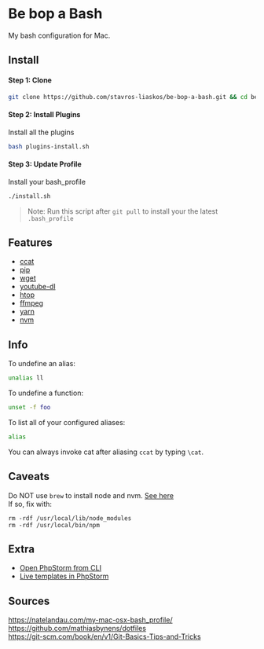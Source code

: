 # Be bop a Bash
My bash configuration for Mac.

## Install

#### Step 1: Clone
```bash
git clone https://github.com/stavros-liaskos/be-bop-a-bash.git && cd be-bop-a-bash
```

#### Step 2: Install Plugins
Install all the plugins
```bash
bash plugins-install.sh
```

#### Step 3: Update Profile
Install your bash_profile
```bash
./install.sh
```

> Note: Run this script after `git pull` to install your the latest `.bash_profile` 

## Features
* [ccat](https://github.com/jingweno/ccat)
* [pip](https://pypi.org/project/pip/)
* [wget](http://brewformulas.org/Wget)
* [youtube-dl](http://rg3.github.io/youtube-dl/)
* [htop](https://unix.stackexchange.com/questions/98253/how-do-i-install-htop-inside-mac-os-x)
* [ffmpeg](https://www.ffmpeg.org/)
* [yarn]()
* [nvm](https://github.com/creationix/nvm#mac-os-troubleshooting)


## Info
To undefine an alias:
```bash
unalias ll
```
To undefine a function:
````bash
unset -f foo
````
To list all of your configured aliases:
```bash
alias
```

You can always invoke cat after aliasing `ccat` by typing `\cat`.

## Caveats
Do NOT use `brew` to install node and nvm. 
[See here](https://github.com/creationix/nvm/issues/855)   
If so, fix with:

```
rm -rdf /usr/local/lib/node_modules
rm -rdf /usr/local/bin/npm
```

## Extra
- [Open PhpStorm from CLI](https://intellij-support.jetbrains.com/hc/en-us/community/posts/208396265-Can-I-open-a-directory-from-command-line-)  
- [Live templates in PhpStorm](https://www.jetbrains.com/help/phpstorm/template-variables.html)

## Sources
https://natelandau.com/my-mac-osx-bash_profile/    
https://github.com/mathiasbynens/dotfiles    
https://git-scm.com/book/en/v1/Git-Basics-Tips-and-Tricks    
